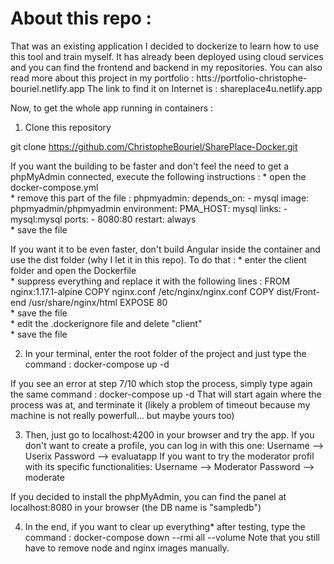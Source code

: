# About this repo :
That was an existing application I decided to dockerize to learn how to use this tool and train myself.
It has already been deployed using cloud services and you can find the frontend and backend in my repositories. You can also read more about this project in my portfolio : htts://portfolio-christophe-bouriel.netlify.app
The link to find it on Internet is : shareplace4u.netlify.app 

Now, to get the whole app running in containers :

1. Clone this repository

git clone https://github.com/ChristopheBouriel/SharePlace-Docker.git

If you want the building to be faster and don't feel the need to get a phpMyAdmin connected, execute the following instructions :
	* open the docker-compose.yml  
	* remove this part of the file :
		phpmyadmin:
    		  depends_on:
		    - mysql
    		  image: phpmyadmin/phpmyadmin
    		  environment:
      		    PMA_HOST: mysql
		  links:
 		    - mysql:mysql
  		  ports:
   		    - 8080:80
    		  restart: always  
	* save the file

If you want it to be even faster, don't build Angular inside the container and use the dist folder (why I let it in this repo). To do that :
	* enter the client folder and open the Dockerfile  
	* suppress everything and replace it with the following lines :
		FROM nginx:1.17.1-alpine
		COPY nginx.conf /etc/nginx/nginx.conf
		COPY dist/Front-end /usr/share/nginx/html
		EXPOSE 80  
	* save the file  
	* edit the .dockerignore file and delete "client"  
	* save the file  

2. In your terminal, enter the root folder of the project and just type the command :
docker-compose up -d

If you see an error at step 7/10 which stop the process, simply type again the same command :
docker-compose up -d
That will start again where the process was at, and terminate it (likely a problem of timeout because my machine is not really powerfull... but maybe yours too)

3. Then, just go to localhost:4200 in your browser and try the app.
If you don't want to create a profile, you can log in with this one:
Username --> Userix
Password --> evaluatapp
If you want to try the moderator profil with its specific functionalities:
Username --> Moderator
Password --> moderate

If you decided to install the phpMyAdmin, you can find the panel at localhost:8080 in your browser (the DB name is "sampledb")

4. In the end, if you want to clear up everything* after testing, type the command :
docker-compose down --rmi all --volume
Note that you still have to remove node and nginx images manually.

